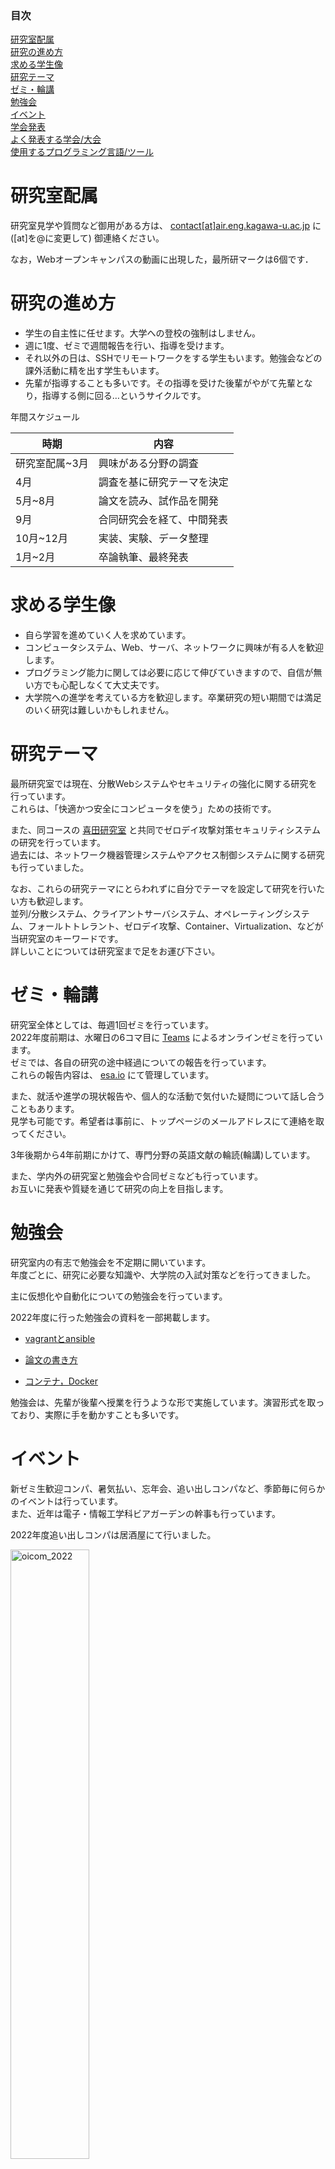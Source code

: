 <nav role="navigation" class="contents_table">

### 目次

[研究室配属](#研究室配属)  
[研究の進め方](#研究の進め方)  
[求める学生像](#求める学生像)  
[研究テーマ](#研究テーマ)  
[ゼミ・輪講](#ゼミ・輪講)  
[勉強会](#勉強会)  
[イベント](#イベント)  
[学会発表](#学会発表)  
[よく発表する学会/大会](#よく発表する学会大会)  
[使用するプログラミング言語/ツール](#使用するプログラミング言語ツール)  

</nav>

# 研究室配属

研究室見学や質問など御用がある方は、 [contact[at]air.eng.kagawa-u.ac.jp](mailto:contact@air.eng.kagawa-u.ac.jp) に([at]を@に変更して) 御連絡ください。  

なお，Webオープンキャンパスの動画に出現した，最所研マークは6個です．   

# 研究の進め方

- 学生の自主性に任せます。大学への登校の強制はしません。
- 週に1度、ゼミで週間報告を行い、指導を受けます。
- それ以外の日は、SSHでリモートワークをする学生もいます。勉強会などの課外活動に精を出す学生もいます。
- 先輩が指導することも多いです。その指導を受けた後輩がやがて先輩となり，指導する側に回る…というサイクルです。

年間スケジュール  

|時期|内容|
|---|---|
|研究室配属~3月|興味がある分野の調査|
|4月|調査を基に研究テーマを決定|
|5月~8月|論文を読み、試作品を開発|
|9月|合同研究会を経て、中間発表|
|10月~12月|実装、実験、データ整理|
|1月~2月|卒論執筆、最終発表|

# 求める学生像

- 自ら学習を進めていく人を求めています。
- コンピュータシステム、Web、サーバ、ネットワークに興味が有る人を歓迎します。
- プログラミング能力に関しては必要に応じて伸びていきますので、自信が無い方でも心配しなくて大丈夫です。
- 大学院への進学を考えている方を歓迎します。卒業研究の短い期間では満足のいく研究は難しいかもしれません。

# 研究テーマ

最所研究室では現在、分散Webシステムやセキュリティの強化に関する研究を行っています。  
これらは、「快適かつ安全にコンピュータを使う」ための技術です。  

また、同コースの [喜田研究室](http://sleepingbeauty.eng.kagawa-u.ac.jp/) と共同でゼロデイ攻撃対策セキュリティシステムの研究を行っています。  
過去には、ネットワーク機器管理システムやアクセス制御システムに関する研究も行っていました。  

なお、これらの研究テーマにとらわれずに自分でテーマを設定して研究を行いたい方も歓迎します。  
並列/分散システム、クライアントサーバシステム、オペレーティングシステム、フォールトトレラント、ゼロデイ攻撃、Container、Virtualization、などが当研究室のキーワードです。  
詳しいことについては研究室まで足をお運び下さい。  

# ゼミ・輪講

研究室全体としては、毎週1回ゼミを行っています。  
2022年度前期は、水曜日の6コマ目に [Teams](https://www.itc.kagawa-u.ac.jp/information/zenpan/kadams/) によるオンラインゼミを行っています。  
ゼミでは、各自の研究の途中経過についての報告を行っています。  
これらの報告内容は、 [esa.io](https://esa.io/) にて管理しています。  

また、就活や進学の現状報告や、個人的な活動で気付いた疑問について話し合うこともあります。  
見学も可能です。希望者は事前に、トップページのメールアドレスにて連絡を取ってください。  

3年後期から4年前期にかけて、専門分野の英語文献の輪読(輪講)しています。  

また、学内外の研究室と勉強会や合同ゼミなども行っています。  
お互いに発表や質疑を通じて研究の向上を目指します。  

# 勉強会

研究室内の有志で勉強会を不定期に開いています。  
年度ごとに、研究に必要な知識や、大学院の入試対策などを行ってきました。  

主に仮想化や自動化についての勉強会を行っています。  
<!--詳しい内容は [sai-lab/iac-workshopg](https://github.com/sai-lab/iac-workshop) をご覧ください。  -->
2022年度に行った勉強会の資料を一部掲載します。
- [vagrantとansible](../public_material/nakamura_vagrant_ansible.pdf)
- [論文の書き方](../public_material/takehara_howtowrite.pdf)

- [コンテナ，Docker](https://yuyuyusei.github.io/container-learn/)


勉強会は、先輩が後輩へ授業を行うような形で実施しています。演習形式を取っており、実際に手を動かすことも多いです。



# イベント

新ゼミ生歓迎コンパ、暑気払い、忘年会、追い出しコンパなど、季節毎に何らかのイベントは行っています。  
また、近年は電子・情報工学科ビアガーデンの幹事も行っています。  

2022年度追い出しコンパは居酒屋にて行いました。

<img src="../images/assign/oicom_2022.png" alt="oicom_2022" width="50%">

今後も新型コロナウイルスの情勢に配慮しつつ積極的なイベント実施を予定しています。

# 学会発表

ある程度の成果が出た研究については学会主催の大会で発表しています。  
大学院へ進学される方は発表していただくことが望ましいです。  
大学院生は、なんらかで必ず発表します。  
基本的に、交通費や宿泊費は研究室が負担します。  

今までの発表を [業績リスト](./result.md) にまとめています。  

## よく発表する学会/大会

- 電気関係学会　四国支部連合大会
- 情報処理学会　全国大会
- International Conference on Electronics and Software Science

# 使用するプログラミング言語/ツール

目的に応じて、使用する言語は異なりますが、現在のところ、C、Go、Pythonなどを用いた開発を行っています。  
あまり言語に制限はないので、各自が良いと思う言語を使うことが多いです。  

研究室で運用している、仮想マシンや構築には、VagrantやAnsibleを使います。  

サーバはLinuxが多く、基本的にコマンド操作を行います。  
そのため、それらの知識や経験があることが望ましいです。  

研究成果は、Gitを用いたバージョン管理により、 [GitHubのOrganization](https://github.com/sai-lab) にて管理します。  

卒論は、GnuplotやTeX/LaTeXを使って執筆します。  
スライドは、MS PowerPointを使う学生が多いです。  

普段の連絡には、メーリングリストや Slack を用いています。  
新型コロナウイルスによる、自粛に伴い、Teamsを併用しています。  
